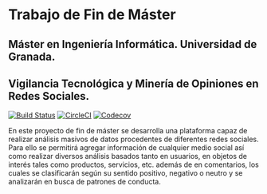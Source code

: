 # Trabajo de Fin de Máster

## Máster en Ingeniería Informática. Universidad de Granada.

## Vigilancia Tecnológica y Minería de Opiniones en Redes Sociales.

[![Build Status](https://travis-ci.com/lidiasm/TFM.svg?token=xAtutqTD7epRfpqvMNiN&branch=master)](hthttps://travis-ci.com/lidiasm/TFM)
[![CircleCI](https://circleci.com/gh/lidiasm/TFM.svg?style=svg)](https://circleci.com/gh/lidiasm/TFM)
[![Codecov](https://codecov.io/gh/lidiasm/TFM/branch/master/graphs/badge.svg)](https://codecov.io/gh/lidiasm/TFM)

En este proyecto de fin de máster se desarrolla una plataforma capaz de realizar análisis masivos de datos procedentes de diferentes redes sociales. Para ello se permitirá agregar información de cualquier medio social así como realizar diversos análisis basados tanto en usuarios, en objetos de interés tales como productos, servicios, etc. además de en comentarios, los cuales se clasificarán según su sentido positivo, negativo o neutro y se analizarán en busca de patrones de conducta.
